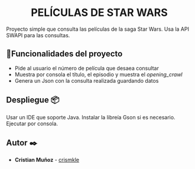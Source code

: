 <h1 align="center"> PELÍCULAS DE STAR WARS </h1>

Proyecto simple que consulta las películas de la saga Star Wars.
Usa la API SWAPI para las consultas.

## :hammer:Funcionalidades del proyecto
- Pide al usuario el número de película que desaea consultar
- Muestra por consola el título, el episodio y muestra el *opening_crawl*
- Genera un Json con la consulta realizada guardando datos


## Despliegue 📦

Usar un IDE que soporte Java.
Instalar la libreía Gson si es necesario.
Ejecutar por consola.

## Autor ✒️
* **Cristian Muñoz** - [crismkle](https://github.com/crismkle)
